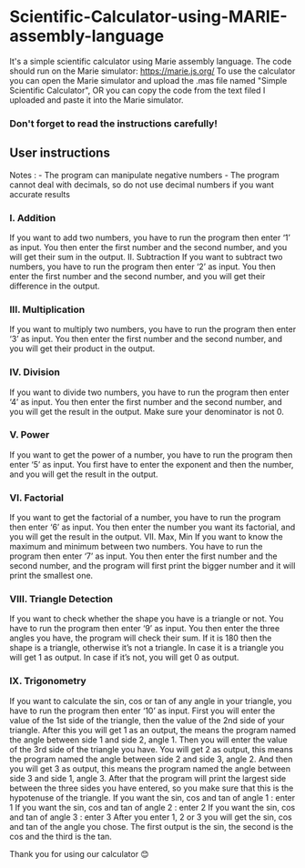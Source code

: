 # Scientific-Calculator-using-MARIE-assembly-language

It's a simple scientific calculator using Marie assembly language.
The code should run on the Marie simulator: https://marie.js.org/ 
To use the calculator you can open the Marie simulator and upload the .mas file named "Simple Scientific Calculator",
OR you can copy the code from the text filed I uploaded and paste it into the Marie simulator.
### Don't forget to read the instructions carefully!

## User instructions

Notes : - The program can manipulate negative numbers
        -	The program cannot deal with decimals, so do not use decimal numbers if you want accurate results

### I.	Addition
If you want to add two numbers, you have to run the program then enter ‘1’ as input. You then enter the first number and the second number, and you will get their sum in the output.
II.	Subtraction
If you want to subtract two numbers, you have to run the program then enter ‘2’ as input. You then enter the first number and the second number, and you will get their difference in the output.
 
### III.	Multiplication
If you want to multiply two numbers, you have to run the program then enter ‘3’ as input. You then enter the first number and the second number, and you will get their product in the output.

### IV.	Division
If you want to divide two numbers, you have to run the program then enter ‘4’ as input. You then enter the first number and the second number, and you will get the result in the output.  Make sure your denominator is not 0.

### V.	Power
If you want to get the power of a number, you have to run the program then enter ‘5’ as input. You first have to enter the exponent and then the number, and you will get the result in the output.

### VI.	Factorial
If you want to get the factorial of a number, you have to run the program then enter ‘6’ as input. You then enter the number you want its factorial, and you will get the result in the output.
VII.	Max, Min 
If you want to know the maximum and minimum between two numbers. You have to run the program then enter ‘7’ as input. You then enter the first number and the second number, and the program will first print the bigger number and it will print the smallest one.



### VIII.	Triangle Detection 
If you want to check whether the shape you have is a triangle or not. You have to run the program then enter ‘9’ as input. You then enter the three angles you have, the program will check their sum. If it is 180 then the shape is a triangle, otherwise it’s not a triangle.
In case it is a triangle you will get 1 as output.
In case if it’s not, you will get  0 as output.

### IX.	Trigonometry 
If you want to calculate the sin, cos or tan of any angle in your triangle, you have to run the program then enter ‘10’ as input. 
First you will enter the value of the 1st side of the triangle, then the value of the 2nd side of your triangle. After this you will get 1 as an output, the means the program named the angle between side 1 and side 2, angle 1. Then you will enter the value of the 3rd side of the triangle you have. You will get 2 as output, this means the program named the angle between side 2 and side 3, angle 2. And then you will get 3 as output, this means the program named the angle between side 3 and side 1, angle 3.
After that the program will print the largest side between the three sides you have entered, so you make sure that this is the hypotenuse of the triangle.
If you want the sin, cos and tan of angle 1 : enter 1
If you want the sin, cos and tan of angle 2 : enter 2
If you want the sin, cos and tan of angle 3 : enter 3
After you enter 1, 2 or 3 you will get the sin, cos and tan of the angle you chose.
The first output is the sin, the second is the cos and the third is the tan.



Thank you for using our calculator 😊

